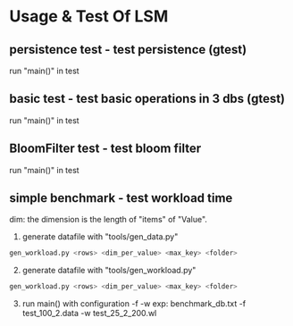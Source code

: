 # Usage & Test Of LSM
## persistence test - test persistence (gtest)
run "main()" in test
## basic test - test basic operations in 3 dbs  (gtest)
run "main()" in test
## BloomFilter test - test bloom filter
run "main()" in test
## simple benchmark - test workload time
dim: the dimension is the length of "items" of "Value".
1. generate datafile with "tools/gen_data.py"
```bash
gen_workload.py <rows> <dim_per_value> <max_key> <folder>
```
2. generate datafile with "tools/gen_workload.py"
```bash
gen_workload.py <rows> <dim_per_value> <max_key> <folder>
```
3. run main() with configuration
<dbname> -f <datafilename> -w <workloadfilename>
exp: benchmark_db.txt -f test_100_2.data -w test_25_2_200.wl